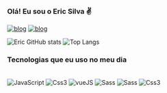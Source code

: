 
### Olá! Eu sou o Eric Silva ✌️

[![blog](https://img.shields.io/badge/Gmail-D14836?style=for-the-badge&logo=gmail&logoColor=white)](eriicsilva28@gmail.com)
[![blog](https://img.shields.io/badge/LinkedIn-0077B5?style=for-the-badge&logo=linkedin&logoColor=whit)](www.linkedin.com/in/eric-oliveiraa/)


![Eric GitHub stats](https://github-readme-stats-sigma-five.vercel.app/api?username=Ericsilvaa&show_icons=true&theme=dark)
![Top Langs](https://github-readme-stats.vercel.app/api/top-langs/?username=Ericsilvaa&layout=compact&theme=dark)


### Tecnologias que eu uso no meu dia

<div style="display: inline_block"><br/>
    <img align="center" alt="JavaScript" src="https://img.shields.io/badge/JavaScript-323330?style=for-the-badge&logo=javascript&logoColor=F7DF1E">
    <img align="center" alt="Css3" src="https://img.shields.io/badge/TypeScript-1572B6?style=for-the-badge&logo=typescript&logoColor=white">
    <img align="center" alt="vueJS" src="https://img.shields.io/badge/Vue.js-35495E?style=for-the-badge&logo=vue.js&logoColor=4FC08D">
    <img align="center" alt="Sass" src="https://img.shields.io/badge/React-1572B6?style=for-the-badge&logo=react&logoColor=white">
    <img align="center" alt="Sass" src="https://img.shields.io/badge/Sass-CC6699?style=for-the-badge&logo=sass&logoColor=white">
    <img align="center" alt="Css3" src="https://img.shields.io/badge/CSS3-1572B6?style=for-the-badge&logo=css3&logoColor=white">
</div>

